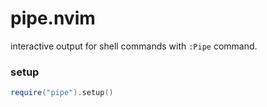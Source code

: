 pipe.nvim
=========

interactive output for shell commands with `:Pipe` command.

### setup
```lua
require("pipe").setup()
```
